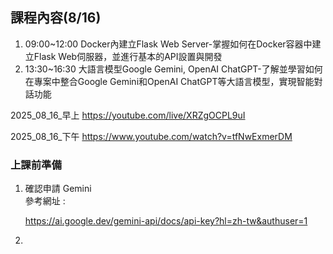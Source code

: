 ## 課程內容(8/16)
1. 09:00~12:00 Docker內建立Flask Web Server-掌握如何在Docker容器中建立Flask Web伺服器，並進行基本的API設置與開發
2. 13:30~16:30  大語言模型Google Gemini, OpenAI ChatGPT-了解並學習如何在專案中整合Google Gemini和OpenAI ChatGPT等大語言模型，實現智能對話功能

2025_08_16_早上
https://youtube.com/live/XRZgOCPL9uI

2025_08_16_下午
https://www.youtube.com/watch?v=tfNwExmerDM

### 上課前準備
1. 確認申請 Gemini \
   參考網址 :

   https://ai.google.dev/gemini-api/docs/api-key?hl=zh-tw&authuser=1

2. 